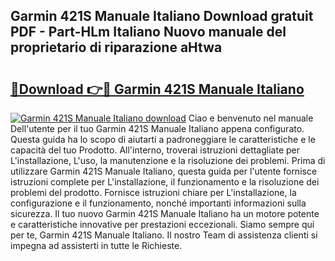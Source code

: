## Garmin 421S Manuale Italiano Download gratuit PDF - Part-HLm Italiano Nuovo manuale del proprietario di riparazione aHtwa

# <h2><a href="http://dfd640.blite.top/?on=Garmin+421S+Manuale+Italiano">🔗Download 👉🔴 Garmin 421S Manuale Italiano</a></h2>

[![Garmin 421S Manuale Italiano download](https://i.imgur.com/lujVjoI.png)](http://dfd640.blite.top/?on=Garmin+421S+Manuale+Italiano)
Ciao e benvenuto nel manuale Dell'utente per il tuo Garmin 421S Manuale Italiano appena configurato. Questa guida ha lo scopo di aiutarti a padroneggiare le caratteristiche e le capacità del tuo Prodotto. All'interno, troverai istruzioni dettagliate per L'installazione, L'uso, la manutenzione e la risoluzione dei problemi. Prima di utilizzare Garmin 421S Manuale Italiano, questa guida per l'utente fornisce istruzioni complete per L'installazione, il funzionamento e la risoluzione dei problemi del prodotto. Fornisce istruzioni chiare per L'installazione, la configurazione e il funzionamento, nonché importanti informazioni sulla sicurezza. Il tuo nuovo Garmin 421S Manuale Italiano ha un motore potente e caratteristiche innovative per prestazioni eccezionali. Siamo sempre qui per te, Garmin 421S Manuale Italiano. Il nostro Team di assistenza clienti si impegna ad assisterti in tutte le Richieste.
